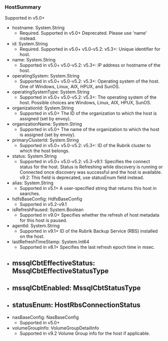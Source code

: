 ### HostSummary
Supported in v5.0+

- hostname: System.String
  - Required. Supported in v5.0+
  Deprecated. Please use 'name' instead.
- id: System.String
  - Required. Supported in v5.0+
  v5.0-v5.2: 
  v5.3+: Unique identifier for host.
- name: System.String
  - Supported in v5.0+
  v5.0-v5.2: 
  v5.3+: IP address or hostname of the host.
- operatingSystem: System.String
  - Supported in v5.0+
  v5.0-v5.2: 
  v5.3+: Operating system of the host. One of Windows, Linux, AIX, HPUX, and SunOS.
- operatingSystemType: System.String
  - Supported in v5.0+
  v5.0-v5.2: 
  v5.3+: The operating system of the host. Possible choices are Windows, Linux, AIX, HPUX, SunOS.
- organizationId: System.String
  - Supported in v5.0+
  The ID of the organization to which the host is assigned (set by envoy).
- organizationName: System.String
  - Supported in v5.0+
  The name of the organization to which the host is assigned (set by envoy).
- primaryClusterId: System.String
  - Supported in v5.0+
  v5.0-v5.2: 
  v5.3+: ID of the Rubrik cluster to which the host belongs.
- status: System.String
  - Supported in v5.0+
  v5.0-v5.2: 
  v5.3-v9.1: Specifies the connect status for the host. Status is Refreshing while discovery is running or Connected once discovery was successful and the host is available.
  v9.2: This field is deprecated, use statusEnum field instead.
- alias: System.String
  - Supported in v5.1+
  A user-specified string that returns this host in searches.
- hdfsBaseConfig: HdfsBaseConfig
  - Supported in v5.2-v9.1
- isRefreshPaused: System.Boolean
  - Supported in v9.0+
  Specifies whether the refresh of host metadata for this host is paused.
- agentId: System.String
  - Supported in v9.1+
  ID of the Rubrik Backup Service (RBS) installed on the host.
- lastRefreshTimeStamp: System.Int64
  - Supported in v8.1+
  Specifies the last refresh epoch time in msec.
- mssqlCbtEffectiveStatus: MssqlCbtEffectiveStatusType
  - 
- mssqlCbtEnabled: MssqlCbtStatusType
  - 
- statusEnum: HostRbsConnectionStatus
  - 
- nasBaseConfig: NasBaseConfig
  - Supported in v5.0+
- volumeGroupInfo: VolumeGroupDetailInfo
  - Supported in v9.2
  Volume Group info for the host if applicable.
